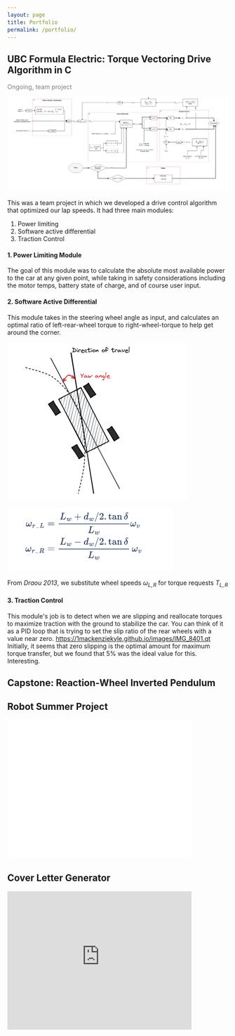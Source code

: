 ```yaml
---
layout: page
title: Portfolio
permalink: /portfolio/
---
```



## UBC Formula Electric: Torque Vectoring Drive Algorithm in C 

<text style="color : gray">Ongoing, team project</text>

![picture 1](images/c22f49f8fb6b99d68cafc8f31db64a142c95411c8fe8ccecd3ccf0c5e1ef9d88.png)  

This was a team project in which we developed a drive control algorithm that optimized our lap speeds. It had three main modules: 

1. Power limiting 
2. Software active differential 
3. Traction Control

####  1. Power Limiting Module

The goal of this module was to calculate the absolute most available power to the car at any given point, while taking in safety considerations including the motor temps, battery state of charge, and of course user input. 

#### 2. Software Active Differential 

This module takes in the steering wheel angle as input, and calculates an optimal ratio of left-rear-wheel torque to right-wheel-torque to help get around the corner. 

![picture 2](images/5c7c8663969ffe99bddc1840975ae27b93877c60bee5531a2cc3db1bc2c2a256.png)  

![picture 3](images/576b8e67f3ea7d8eb861f3be09261e5d90aed0cc396bea8e645b7927df15369c.png)  

From *Draou 2013*, we substitute wheel speeds $\omega_{L,R}$ for torque requests $T_{L,R}$ 

#### 3. Traction Control 

This module's job is to detect when we are slipping and reallocate torques to maximize traction with the ground to stabilize the car. You can think of it as a PID loop that is trying to set the slip ratio of the rear wheels with a value near zero. 
https://1mackenziekyle.github.io/images/IMG_8401.qt
Initially, it seems that zero slipping is the optimal amount for maximum torque transfer, but we found that 5% was the ideal value for this. Interesting. 

## Capstone: Reaction-Wheel Inverted Pendulum

## Robot Summer Project

<iframe width="420" height="315" src="images/robot2.mp4" frameborder="0" allowfullscreen></iframe>

## Cover Letter Generator

<iframe width="420" height="315" src="https://www.youtube.com/embed/SVqlR_FcmrA" frameborder="0" allowfullscreen></iframe>
